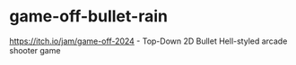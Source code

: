 # game-off-bullet-rain
https://itch.io/jam/game-off-2024 - Top-Down 2D Bullet Hell-styled arcade shooter game
